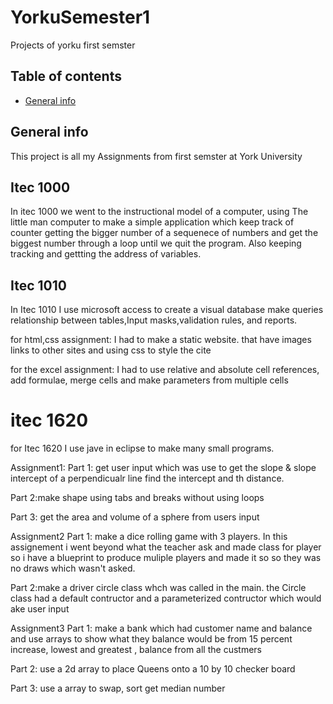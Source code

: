 # YorkuSemester1
Projects of yorku first semster
## Table of contents
* [General info](#general-info)


## General info
This project is all my Assignments from first semster at York University
	
## Itec 1000
In itec 1000 we went to the instructional model of a computer, using The little man computer to make a simple application 
which keep track of counter getting the bigger number of a sequenece of numbers and get the biggest number through a loop
until we quit the program. Also  keeping tracking and gettting the address of variables.

## Itec 1010
In Itec 1010 I use microsoft access to create a visual database make queries relationship between tables,Input masks,validation rules,
and reports.

for html,css assignment: I had to make a static website. that have images links to other sites and using css to style the cite

for the excel assignment: I had to use relative and absolute cell references, add formulae, merge cells and make parameters from multiple cells

# itec 1620
for Itec 1620 I use jave in eclipse to make many small programs.

Assignment1:
  Part 1: get user input which was use to  get the slope & slope intercept of a perpendicualr line
  find the intercept and th distance.
  
  Part 2:make shape using tabs and breaks without using loops
  
  Part 3: get the area and volume of a sphere from users input  

Assignment2
  Part 1: make a dice rolling game with 3 players. In this assignement i went beyond what the teacher ask and made class for player so i have a blueprint
  to produce muliple players and made it so so they was no draws which wasn't asked.
  
  Part 2:make a driver circle class whch was called in the main. the Circle class had a default contructor and a parameterized contructor which would ake user input

Assignment3
  Part 1: make a bank which had customer name and balance and use arrays to show what they balance would be from 15 percent increase,
  lowest and greatest , balance from all the custmers
  
  Part 2: use a 2d array to place Queens onto a 10 by 10 checker board
  
  Part 3: use a array  to swap, sort get median number
